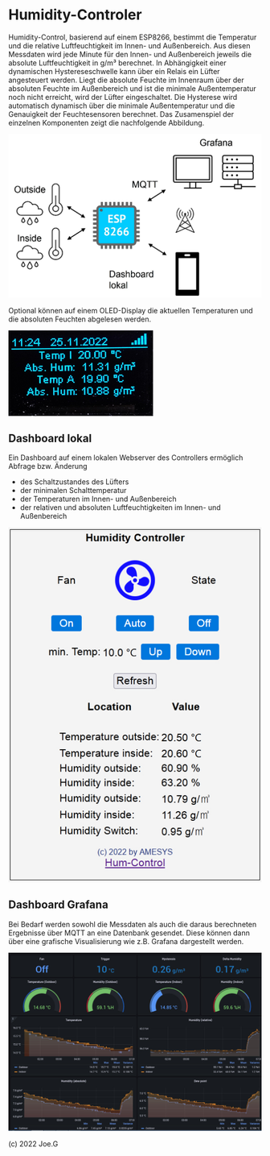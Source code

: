 # Humidity-Controler
Humidity-Control, basierend auf einem ESP8266, bestimmt die Temperatur und die relative Luftfeuchtigkeit im Innen- und Außenbereich. Aus diesen Messdaten wird jede Minute für den Innen- und Außenbereich jeweils die absolute Luftfeuchtigkeit in g/m³ berechnet. In Abhängigkeit einer dynamischen Hystereseschwelle kann über ein Relais ein Lüfter angesteuert werden. Liegt die absolute Feuchte im Innenraum über der absoluten Feuchte im Außenbereich und ist die minimale Außentemperatur noch nicht erreicht, wird der Lüfter eingeschaltet. Die Hysterese wird automatisch dynamisch über die minimale Außentemperatur und die Genauigkeit der Feuchtesensoren berechnet. 
Das Zusamenspiel der einzelnen Komponenten zeigt die nachfolgende Abbildung.

![Übersicht](https://github.com/Feinmechaniker/Humidity/blob/main/06%20Website/overview.jpg)

Optional können auf einem OLED-Display die aktuellen Temperaturen und die absoluten Feuchten abgelesen werden.

![OLED](https://github.com/Feinmechaniker/Humidity/blob/main/06%20Website/OLED.jpg)

## Dashboard lokal
Ein Dashboard auf einem lokalen Webserver des Controllers ermöglich Abfrage bzw. Änderung
- des Schaltzustandes des Lüfters
- der minimalen Schalttemperatur
- der Temperaturen im Innen- und Außenbereich
- der relativen und absoluten Luftfeuchtigkeiten im Innen- und Außenbereich

![Dashboard](https://github.com/Feinmechaniker/Humidity/blob/main/06%20Website/dashboard.jpg)

## Dashboard Grafana
Bei Bedarf werden sowohl die Messdaten als auch die daraus berechneten Ergebnisse über MQTT an eine Datenbank gesendet. Diese können dann über eine grafische Visualisierung wie z.B. Grafana dargestellt werden. 

![Grafana](https://github.com/Feinmechaniker/Humidity/blob/main/06%20Website/grafana.jpg)

(c) 2022 Joe.G

